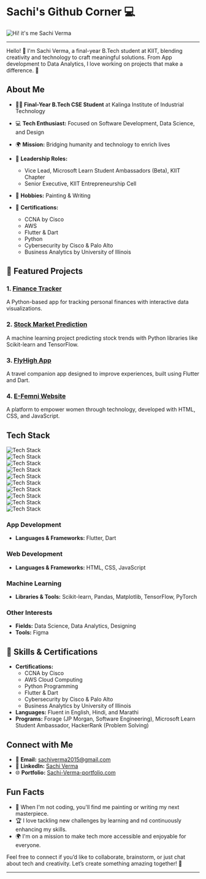 # Sachi's Github Corner 💻  

![Hi! it's me Sachi Verma](https://i.postimg.cc/bw7SYQcp/gif-1.gif)

---

Hello! 👋 I'm Sachi Verma, a final-year B.Tech student at KIIT, blending creativity and technology to craft meaningful solutions. From App development to Data Analytics, I love working on projects that make a difference. 🌟  
  

## About Me  

- 👩‍🎓 **Final-Year B.Tech CSE Student** at Kalinga Institute of Industrial Technology 
- 💻 **Tech Enthusiast:** Focused on Software Development, Data Science, and Design
- 🌍 **Mission:** Bridging humanity and technology to enrich lives
- 🌟 **Leadership Roles:**  
  - Vice Lead, Microsoft Learn Student Ambassadors (Beta), KIIT Chapter  
  - Senior Executive, KIIT Entrepreneurship Cell  
  
- 🎨 **Hobbies:** Painting & Writing 
- 📜 **Certifications:**  
  - CCNA by Cisco  
  - AWS  
  - Flutter & Dart  
  - Python  
  - Cybersecurity by Cisco & Palo Alto  
  - Business Analytics by University of Illinois  
  
## 🌟 Featured Projects  

### 1. [Finance Tracker](https://github.com/Me-Micco/Finance-Tracker)  
A Python-based app for tracking personal finances with interactive data visualizations.  

### 2. [Stock Market Prediction](https://github.com/Me-Micco/Stock-Market-Prediction-Time-Series-Algo)  
A machine learning project predicting stock trends with Python libraries like Scikit-learn and TensorFlow.  

### 3. [FlyHigh App](https://github.com/Me-Micco/Fly-High)  
A travel companion app designed to improve experiences, built using Flutter and Dart.  

### 4. [E-Femni Website](https://github.com/Me-Micco/e-femni)  
A platform to empower women through technology, developed with HTML, CSS, and JavaScript.  



## Tech Stack  

![Tech Stack](https://img.shields.io/badge/Code-Flutter-informational?style=flat&logo=flutter&color=blue)  
![Tech Stack](https://img.shields.io/badge/Code-Dart-informational?style=flat&logo=dart&color=blue)  
![Tech Stack](https://img.shields.io/badge/Code-HTML-informational?style=flat&logo=html5&color=orange)  
![Tech Stack](https://img.shields.io/badge/Code-CSS-informational?style=flat&logo=css3&color=blue)  
![Tech Stack](https://img.shields.io/badge/Code-JavaScript-informational?style=flat&logo=javascript&color=yellow)  
![Tech Stack](https://img.shields.io/badge/Code-Scikit_Learn-informational?style=flat&logo=scikit-learn&color=orange)  
![Tech Stack](https://img.shields.io/badge/Code-Pandas-informational?style=flat&logo=pandas&color=blue)  
![Tech Stack](https://img.shields.io/badge/Code-TensorFlow-informational?style=flat&logo=tensorflow&color=orange)  
![Tech Stack](https://img.shields.io/badge/Code-PyTorch-informational?style=flat&logo=pytorch&color=red)  
![Tech Stack](https://img.shields.io/badge/Tools-Figma-informational?style=flat&logo=figma&color=black)  

### App Development  
- **Languages & Frameworks:** Flutter, Dart  

### Web Development  
- **Languages & Frameworks:** HTML, CSS, JavaScript  

### Machine Learning  
- **Libraries & Tools:** Scikit-learn, Pandas, Matplotlib, TensorFlow, PyTorch  

### Other Interests  
- **Fields:** Data Science, Data Analytics, Designing  
- **Tools:** Figma  


## 🚀 Skills & Certifications  

- **Certifications:**  
  - CCNA by Cisco  
  - AWS Cloud Computing  
  - Python Programming  
  - Flutter & Dart  
  - Cybersecurity by Cisco & Palo Alto  
  - Business Analytics by University of Illinois  
- **Languages:** Fluent in English, Hindi, and Marathi  
- **Programs:** Forage (JP Morgan, Software Engineering), Microsoft Learn Student Ambassador, HackerRank (Problem Solving)  



## Connect with Me  

- 📧 **Email:** [sachiverma2015@gmail.com](mailto:sachiverma2015@gmail.com)  
- 💼 **LinkedIn:** [Sachi Verma](https://www.linkedin.com/in/sachi-verma-32888b22b)  
- 🌐 **Portfolio:** [Sachi-Verma-portfolio.com](https://www.your-portfolio.com)  

  

## Fun Facts  

- 🎨 When I'm not coding, you'll find me painting or writing my next masterpiece.  
- 🏆 I love tackling new challenges by learning and nd continuously enhancing my skills.
- 🌍 I'm on a mission to make tech more accessible and enjoyable for everyone.  

  

Feel free to connect if you’d like to collaborate, brainstorm, or just chat about tech and creativity. Let’s create something amazing together! 🚀  

---
